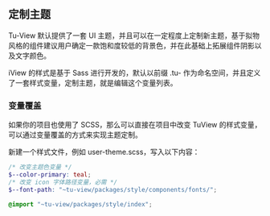 ## 定制主题

Tu-View 默认提供了一套 UI 主题，并且可以在一定程度上定制新主题，基于拟物风格的组件建议用户确定一款饱和度较低的背景色，并在此基础上拓展组件阴影以及文字颜色。

iView 的样式是基于 Sass 进行开发的，默认以前缀 .tu- 作为命名空间，并且定义了一套样式变量，定制主题，就是编辑这个变量列表。

### 变量覆盖

如果你的项目也使用了 SCSS，那么可以直接在项目中改变 TuView 的样式变量，可以通过变量覆盖的方式来实现主题定制。

新建一个样式文件，例如 user-theme.scss，写入以下内容：

```scss
/* 改变主题色变量 */
$--color-primary: teal;
/* 改变 icon 字体路径变量，必需 */
$--font-path: "~tu-view/packages/style/components/fonts/";

@import "~tu-view/packages/style/index";
```
